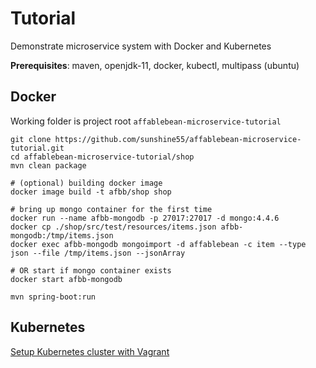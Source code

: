 # Tutorial

Demonstrate microservice system with Docker and Kubernetes

**Prerequisites**: maven, openjdk-11, docker, kubectl, multipass (ubuntu)

## Docker

Working folder is project root `affablebean-microservice-tutorial`

```
git clone https://github.com/sunshine55/affablebean-microservice-tutorial.git
cd affablebean-microservice-tutorial/shop
mvn clean package

# (optional) building docker image
docker image build -t afbb/shop shop

# bring up mongo container for the first time
docker run --name afbb-mongodb -p 27017:27017 -d mongo:4.4.6
docker cp ./shop/src/test/resources/items.json afbb-mongodb:/tmp/items.json
docker exec afbb-mongodb mongoimport -d affablebean -c item --type json --file /tmp/items.json --jsonArray

# OR start if mongo container exists
docker start afbb-mongodb

mvn spring-boot:run
```

## Kubernetes

[Setup Kubernetes cluster with Vagrant](https://gist.github.com/sunshine55/2949a3d333e865f9837542852410eda2)
